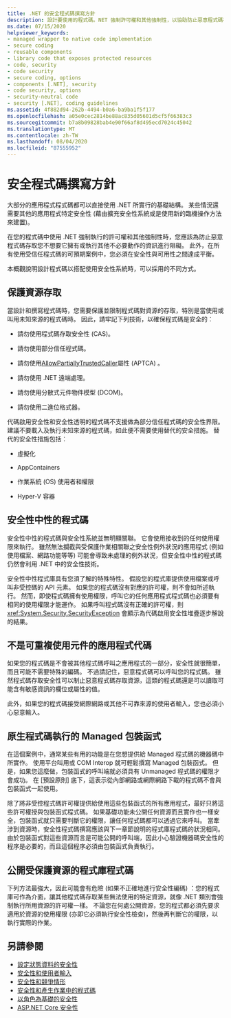 ```yaml
---
title: .NET 的安全程式碼撰寫方針
description: 設計要使用的程式碼。NET 強制許可權和其他強制性，以協助防止惡意程式碼存取資料或執行其他動作。
ms.date: 07/15/2020
helpviewer_keywords:
- managed wrapper to native code implementation
- secure coding
- reusable components
- library code that exposes protected resources
- code, security
- code security
- secure coding, options
- components [.NET], security
- code security, options
- security-neutral code
- security [.NET], coding guidelines
ms.assetid: 4f882d94-262b-4494-b0a6-ba9ba1f5f177
ms.openlocfilehash: a05e0cec2814be88ac835d05601d5cf5f66383c3
ms.sourcegitcommit: b7a8b09828bab4e90f66af8d495ecd7024c45042
ms.translationtype: MT
ms.contentlocale: zh-TW
ms.lasthandoff: 08/04/2020
ms.locfileid: "87555952"
---
```

# <a name="secure-coding-guidelines"></a>安全程式碼撰寫方針

大部分的應用程式程式碼都可以直接使用 .NET 所實行的基礎結構。 某些情況還需要其他的應用程式特定安全性 (藉由擴充安全性系統或是使用新的臨機操作方法來建置)。

在您的程式碼中使用 .NET 強制執行的許可權和其他強制性時，您應該為防止惡意程式碼存取您不想要它擁有或執行其他不必要動作的資訊進行阻礙。 此外，在所有使用受信任程式碼的可預期案例中，您必須在安全性與可用性之間達成平衡。

本概觀說明設計程式碼以搭配使用安全性系統時，可以採用的不同方式。

## <a name="securing-resource-access"></a>保護資源存取

當設計和撰寫程式碼時，您需要保護並限制程式碼對資源的存取，特別是當使用或叫用未知來源的程式碼時。 因此，請牢記下列技術，以確保程式碼是安全的︰

- 請勿使用程式碼存取安全性 (CAS)。

- 請勿使用部分信任程式碼。

- 請勿使用[AllowPartiallyTrustedCaller](xref:System.Security.AllowPartiallyTrustedCallersAttribute)屬性 (APTCA) 。

- 請勿使用 .NET 遠端處理。

- 請勿使用分散式元件物件模型 (DCOM)。

- 請勿使用二進位格式器。

代碼啟用安全性和安全性透明的程式碼不支援做為部分信任程式碼的安全性界限。 建議不要載入及執行未知來源的程式碼，如此便不需要使用替代的安全措施。 替代的安全性措施包括︰

- 虛擬化

- AppContainers

- 作業系統 (OS) 使用者和權限

- Hyper-V 容器

## <a name="security-neutral-code"></a>安全性中性的程式碼

安全性中性的程式碼與安全性系統並無明顯關聯。 它會使用接收到的任何使用權限來執行。 雖然無法攔截與受保護作業相關聯之安全性例外狀況的應用程式 (例如使用檔案、網路功能等等) 可能會導致未處理的例外狀況，但安全性中性的程式碼仍然會利用 .NET 中的安全性技術。

安全性中性程式庫具有您須了解的特殊特性。 假設您的程式庫提供使用檔案或呼叫非受控碼的 API 元素。 如果您的程式碼沒有對應的許可權，則不會如所述執行。 然而，即使程式碼擁有使用權限，呼叫它的任何應用程式程式碼也必須要有相同的使用權限才能運作。 如果呼叫程式碼沒有正確的許可權，則 <xref:System.Security.SecurityException> 會顯示為代碼啟用安全性堆疊逐步解說的結果。

## <a name="application-code-that-isnt-a-reusable-component"></a>不是可重複使用元件的應用程式代碼

如果您的程式碼是不會被其他程式碼呼叫之應用程式的一部分，安全性就很簡單，而且可能不需要特殊的編碼。 不過請記住，惡意程式碼可以呼叫您的程式碼。 雖然程式碼存取安全性可以制止惡意程式碼存取資源，這類的程式碼還是可以讀取可能含有敏感資訊的欄位或屬性的值。

此外，如果您的程式碼接受網際網路或其他不可靠來源的使用者輸入，您也必須小心惡意輸入。

## <a name="managed-wrapper-to-native-code-implementation"></a>原生程式碼執行的 Managed 包裝函式

在這個案例中，通常某些有用的功能是在您想提供給 Managed 程式碼的機器碼中所實作。 使用平台叫用或 COM Interop 就可輕鬆撰寫 Managed 包裝函式。 但是，如果您這麼做，包裝函式的呼叫端就必須具有 Unmanaged 程式碼的權限才會成功。 在 [預設原則] 底下，這表示從內部網路或網際網路下載的程式碼不會與包裝函式一起使用。

除了將非受控程式碼許可權提供給使用這些包裝函式的所有應用程式，最好只將這些許可權授與包裝函式程式碼。 如果基礎功能未公開任何資源而且實作也一樣安全，包裝函式就只需要判斷它的權限，讓任何程式碼都可以透過它來呼叫。 當牽涉到資源時，安全性程式碼撰寫應該與下一章節說明的程式庫程式碼的狀況相同。 由於包裝函式對這些資源而言是可能公開的呼叫端，因此小心驗證機器碼安全性的程序是必要的，而且這個程序必須由包裝函式負責執行。

## <a name="library-code-that-exposes-protected-resources"></a>公開受保護資源的程式庫程式碼

下列方法最強大，因此可能會有危險 (如果不正確地進行安全性編碼) ：您的程式庫可作為介面，讓其他程式碼存取某些無法使用的特定資源，就像 .NET 類別會強制執行所用資源的許可權一樣。 不論您在何處公開資源，您的程式都必須先要求適用於資源的使用權限 (亦即它必須執行安全性檢查)，然後再判斷它的權限，以執行實際的作業。

## <a name="see-also"></a>另請參閱

- [設定狀態資料的安全性](securing-state-data.md)
- [安全性和使用者輸入](security-and-user-input.md)
- [安全性和競爭情形](security-and-race-conditions.md)
- [安全性和產生作業中的程式碼](security-and-on-the-fly-code-generation.md)
- [以角色為基礎的安全性](role-based-security.md)
- [ASP.NET Core 安全性](/aspnet/core/security/)
